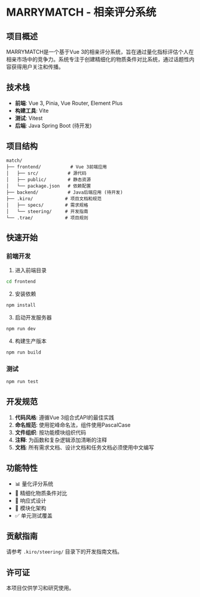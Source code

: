 # MARRYMATCH - 相亲评分系统

## 项目概述

MARRYMATCH是一个基于Vue 3的相亲评分系统，旨在通过量化指标评估个人在相亲市场中的竞争力。系统专注于创建精细化的物质条件对比系统，通过话题性内容获得用户关注和传播。

## 技术栈

- **前端**: Vue 3, Pinia, Vue Router, Element Plus
- **构建工具**: Vite
- **测试**: Vitest
- **后端**: Java Spring Boot (待开发)

## 项目结构

```
match/
├── frontend/           # Vue 3前端应用
│   ├── src/           # 源代码
│   ├── public/        # 静态资源
│   └── package.json   # 依赖配置
├── backend/           # Java后端应用 (待开发)
├── .kiro/            # 项目文档和规范
│   ├── specs/        # 需求规格
│   └── steering/     # 开发指南
└── .trae/            # 项目规则
```

## 快速开始

### 前端开发

1. 进入前端目录
```bash
cd frontend
```

2. 安装依赖
```bash
npm install
```

3. 启动开发服务器
```bash
npm run dev
```

4. 构建生产版本
```bash
npm run build
```

### 测试

```bash
npm run test
```

## 开发规范

1. **代码风格**: 遵循Vue 3组合式API的最佳实践
2. **命名规范**: 使用驼峰命名法，组件使用PascalCase
3. **文件组织**: 按功能模块组织代码
4. **注释**: 为函数和复杂逻辑添加清晰的注释
5. **文档**: 所有需求文档、设计文档和任务文档必须使用中文编写

## 功能特性

- 📊 量化评分系统
- 🎯 精细化物质条件对比
- 📱 响应式设计
- 🔧 模块化架构
- ✅ 单元测试覆盖

## 贡献指南

请参考 `.kiro/steering/` 目录下的开发指南文档。

## 许可证

本项目仅供学习和研究使用。